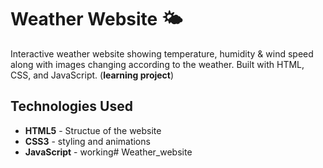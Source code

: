# Weather Website 🌤️

Interactive weather website showing temperature, humidity & wind speed along with images changing according to the weather.
Built with HTML, CSS, and JavaScript.
(**learning project**)

## Technologies Used  
- **HTML5** - Structue of the website
- **CSS3** - styling and animations
- **JavaScript** - working# Weather_website
